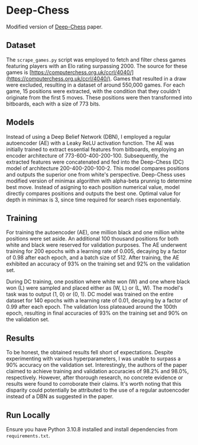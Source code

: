 # Deep-Chess
Modified version of [Deep-Chess](https://arxiv.org/pdf/1711.09667.pdf) paper. 


## Dataset
The `scrape_games.py` script was employed to fetch and filter chess games featuring players with an Elo rating surpassing 2000. The source for these games is [https://computerchess.org.uk/ccrl/4040/](https://computerchess.org.uk/ccrl/4040/). Games that resulted in a draw were excluded, resulting in a dataset of around 550,000 games. For each game, 15 positions were extracted, with the condition that they couldn't originate from the first 5 moves. These positions were then transformed into bitboards, each with a size of 773 bits.


## Models
Instead of using a Deep Belief Network (DBN), I employed a regular autoencoder (AE) with a Leaky ReLU activation function. The AE was initially trained to extract essential features from bitboards, employing an encoder architecture of 773-600-400-200-100. Subsequently, the extracted features were concatenated and fed into the Deep-Chess (DC) model of architecture 200-400-200-100-2. This model compares positions and outputs the superior one from white's perspective. Deep-Chess uses modified version of minimax algorithm with alpha-beta prunnig to determine best move. Instead of asigning to each position numerical value, model directly compares positions and outputs the best one. Optimal value for depth in minimax is 3, since time required for search rises exponentialy.


## Training
For training the autoencoder (AE), one million black and one million white positions were set aside. An additional 100 thousand positions for both white and black were reserved for validation purposes. The AE underwent training for 200 epochs with a learning rate of 0.005, decaying by a factor of 0.98 after each epoch, and a batch size of 512. After training, the AE exhibited an accuracy of 93% on the training set and 92% on the validation set.

During DC training, one position where white won (W) and one where black won (L) were sampled and placed either as (W, L) or (L, W). The model's task was to output (1, 0) or (0, 1). DC model was trained on the entire dataset for 140 epochs with a learning rate of 0.01, decaying by a factor of 0.99 after each epoch. The validation loss plateaued around the 100th epoch, resulting in final accuracies of 93% on the training set and 90% on the validation set.


## Results
To be honest, the obtained results fell short of expectations. Despite experimenting with various hyperparameters, I was unable to surpass a 90% accuracy on the validation set. Interestingly, the authors of the paper claimed to achieve training and validation accuracies of 98.2% and 98.0%, respectively. However, after thorough research, no concrete evidence or results were found to corroborate their claims. It's worth noting that this disparity could potentially be attributed to the use of a regular autoencoder instead of a DBN as suggested in the paper.


## Run Locally
Ensure you have Python 3.10.8 installed and install dependencies from `requirements.txt`.
